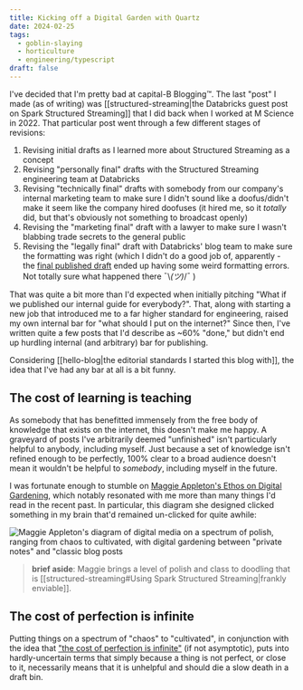 ```yaml
---
title: Kicking off a Digital Garden with Quartz
date: 2024-02-25
tags:
  - goblin-slaying
  - horticulture
  - engineering/typescript
draft: false
---
```

I've decided that I'm pretty bad at capital-B Blogging™. The last "post" I made (as of writing) was [[structured-streaming|the Databricks guest post on Spark Structured Streaming]] that I did back when I worked at M Science in 2022. That particular post went through a few different stages of revisions:

1. Revising initial drafts as I learned more about Structured Streaming as a concept
2. Revising "personally final" drafts with the Structured Streaming engineering team at Databricks
3. Revising "technically final" drafts with somebody from our company's internal marketing team to make sure I didn't sound like a doofus/didn't make it seem like the company hired doofuses (it hired me, so it *totally* did, but that's obviously not something to broadcast openly)
4. Revising the "marketing final" draft with a lawyer to make sure I wasn't blabbing trade secrets to the general public
5. Revising the "legally final" draft with Databricks' blog team to make sure the formatting was right (which I didn't do a good job of, apparently - the [final published draft](https://www.databricks.com/blog/2022/07/14/using-spark-structured-streaming-to-scale-your-analytics.html) ended up having some weird formatting errors. Not totally sure what happened there ¯\\*(ツ)*/¯ )

That was quite a bit more than I'd expected when initially pitching "What if we published our internal guide for everybody?". That, along with starting a new job that introduced me to a far higher standard for engineering, raised my own internal bar for "what should I put on the internet?" Since then, I've written quite a few posts that I'd describe as ~60% "done," but didn't end up hurdling internal (and arbitrary) bar for publishing.

Considering [[hello-blog|the editorial standards I started this blog with]], the idea that I've had any bar at all is a bit funny.

## The cost of learning is teaching

As somebody that has benefitted immensely from the free body of knowledge that exists on the internet, this doesn't make me happy. A graveyard of posts I've arbitrarily deemed "unfinished" isn't particularly helpful to anybody, including myself. Just because a set of knowledge isn't refined enough to be perfectly, 100% clear to a broad audience doesn't mean it wouldn't be helpful to *somebody*, including myself in the future.

I was fortunate enough to stumble on [Maggie Appleton's Ethos on Digital Gardening](https://arc.net/l/quote/abfpadro), which notably resonated with me more than many things I'd read in the recent past. In particular, this diagram she designed clicked something in my brain that'd remained un-clicked for quite awhile:

![Maggie Appleton's diagram of digital media on a spectrum of polish, ranging from chaos to cultivated, with digital gardening between "private notes" and "classic blog posts](https://res.cloudinary.com/dg3gyk0gu/image/upload/c_scale,f_auto,q_auto:good,w_1100/v1593765637/maggieappleton.com/notes/garden-history/digital-garden.png)

> **brief aside**: Maggie brings a level of polish and class to doodling that is [[structured-streaming#Using Spark Structured Streaming|frankly enviable]].

## The cost of perfection is infinite

Putting things on a spectrum of "chaos" to "cultivated", in conjunction with the idea that ["the cost of perfection is infinite"](https://youtube.com/clip/Ugkx9fkAb69oHPNZ3EDJPCJxPfWbBdyrI8OO?si=rh3P1LQ8pOkT4Nja) (if not asymptotic), puts into hardly-uncertain terms that simply because a thing is not perfect, or close to it, necessarily means that it is unhelpful and should die a slow death in a draft bin.

<!-- TODO: There was some more stuff I want to write here but I'm going to sleep instead. -->